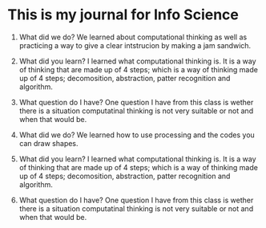# This is my journal for Info Science

1. What did we do? 
We learned about computational thinking as well as practicing a way to give a clear intstrucion by making a jam sandwich.
1. What did you learn? 
I learned what computational thinking is. It is a way of thinking that are made up of 4 steps; which is a way of thinking made up of 4 steps; decomosition, abstraction, patter recognition and algorithm. 
1. What question do I have? 
One question I have from this class is wether there is a situation computatinal thinking is not very suitable or not and when that would be.

1. What did we do? 
We learned how to use processing and the codes you can draw shapes.
1. What did you learn? 
I learned what computational thinking is. It is a way of thinking that are made up of 4 steps; which is a way of thinking made up of 4 steps; decomosition, abstraction, patter recognition and algorithm. 
1. What question do I have? 
One question I have from this class is wether there is a situation computatinal thinking is not very suitable or not and when that would be.
